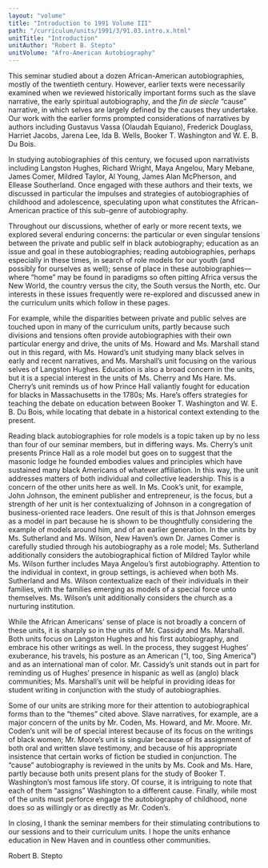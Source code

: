 ```yaml
---
layout: "volume"
title: "Introduction to 1991 Volume III"
path: "/curriculum/units/1991/3/91.03.intro.x.html"
unitTitle: "Introduction"
unitAuthor: "Robert B. Stepto"
unitVolume: "Afro-American Autobiography"
---
```

<body>
<p>
This seminar studied about a dozen African-American autobiographies, mostly of the twentieth century. However, earlier texts were necessarily examined when we reviewed historically important forms such as the slave narrative, the early spiritual autobiography, and the
<i>
fin de siecle
</i>
“cause” narrative, in which selves are largely defined by the causes they undertake. Our work with the earlier forms prompted considerations of narratives by authors including Gustavus Vassa (Olaudah Equiano), Frederick Douglass, Harriet Jacobs, Jarena Lee, Ida B. Wells, Booker T. Washington and W. E. B. Du Bois.
</p>
<p>
In studying autobiographies of this century, we focused upon narrativists including Langston Hughes, Richard Wright, Maya Angelou, Mary Mebane, James Comer, Mildred Taylor, Al Young, James Alan McPherson, and Ellease Southerland. Once engaged with these authors and their texts, we discussed in particular the impulses and strategies of autobiographies of childhood and adolescence, speculating upon what constitutes the African-American practice of this sub-genre of autobiography.
</p>
<p>
Throughout our discussions, whether of early or more recent texts, we explored several enduring concerns: the particular or even singular tensions between the private and public self in black autobiography; education as an issue and goal in these autobiographies; reading autobiographies, perhaps especially in these times, in search of role models for our youth (and possibly for ourselves as well); sense of place in these autobiographies—where “home” may be found in paradigms so often pitting Africa versus the New World, the country versus the city, the South versus the North, etc. Our interests in these issues frequently were re-explored and discussed anew in the curriculum units which follow in these pages.
</p>
<p>
For example, while the disparities between private and public selves are touched upon in many of the curriculum units, partly because such divisions and tensions often provide autobiographies with their own particular energy and drive, the units of Ms. Howard and Ms. Marshall stand out in this regard, with Ms. Howard’s unit studying many black selves in early and recent narratives, and Ms. Marshall’s unit focusing on the various selves of Langston Hughes. Education is also a broad concern in the units, but it is a special interest in the units of Ms. Cherry and Ms Hare. Ms. Cherry’s unit reminds us of how Prince Hall valiantly fought for education for blacks in Massachusetts in the 1780s; Ms. Hare’s offers strategies for teaching the debate on education between Booker T. Washington and W. E. B. Du Bois, while locating that debate in a historical context extending to the present.
</p>
<p>
Reading black autobiographies for role models is a topic taken up by no less than four of our seminar members, but in differing ways. Ms. Cherry’s unit presents Prince Hall as a role model but goes on to suggest that the masonic lodge he founded embodies values and principles which have sustained many black Americans of whatever affiliation. In this way, the unit addresses matters of both individual and collective leadership. This is a concern of the other units here as well. In Ms. Cook’s unit, for example, John Johnson, the eminent publisher and entrepreneur, is the focus, but a strength of her unit is her contextualizing of Johnson in a congregation of business-oriented race leaders. One result of this is that Johnson emerges as a model in part because he is shown to be thoughtfully considering the example of models around him, and of an earlier generation. In the units by Ms. Sutherland and Ms. Wilson, New Haven’s own Dr. James Comer is carefully studied through his autobiography as a role model; Ms. Sutherland additionally considers the autobiographical fiction of Mildred Taylor while Ms. Wilson further includes Maya Angelou’s first autobiography. Attention to the individual in context, in group settings, is achieved when both Ms. Sutherland and Ms. Wilson contextualize each of their individuals in their families, with the families emerging as models of a special force unto themselves. Ms. Wilson’s unit additionally considers the church as a nurturing institution.
</p>
<p>
While the African Americans’ sense of place is not broadly a concern of these units, it is sharply so in the units of Mr. Cassidy and Ms. Marshall. Both units focus on Langston Hughes and his first autobiography, and embrace his other writings as well. In the process, they suggest Hughes’ exuberance, his travels, his posture as an American (“I, too, Sing America”) and as an international man of color. Mr. Cassidy’s unit stands out in part for reminding us of Hughes’ presence in hispanic as well as (anglo) black communities; Ms. Marshall’s unit will be helpful in providing ideas for student writing in conjunction with the study of autobiographies.
</p>
<p>
Some of our units are striking more for their attention to autobiographical forms than to the “themes” cited above. Slave narratives, for example, are a major concern of the units by Mr. Coden, Ms. Howard, and Mr. Moore. Mr. Coden’s unit will be of special interest because of its focus on the writings of black women; Mr. Moore’s unit is singular because of its assignment of both oral and written slave testimony, and because of his appropriate insistence that certain works of fiction be studied in conjunction. The “cause” autobiography is reviewed in the units by Ms. Cook and Ms. Hare, partly because both units present plans for the study of Booker T. Washington’s most famous life story. Of course, it is intriguing to note that each of them “assigns” Washington to a different cause. Finally, while most of the units must perforce engage the autobiography of childhood, none does so as willingly or as directly as Mr. Coden’s.
</p>
<p>
In closing, I thank the seminar members for their stimulating contributions to our sessions and to their curriculum units. I hope the units enhance education in New Haven and in countless other communities.
</p>
<p>
Robert B. Stepto
</p>
</body>